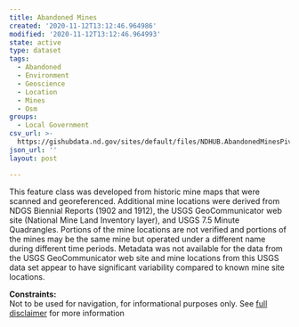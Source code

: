 ```yaml
---
title: Abandoned Mines
created: '2020-11-12T13:12:46.964986'
modified: '2020-11-12T13:12:46.964993'
state: active
type: dataset
tags:
  - Abandoned
  - Environment
  - Geoscience
  - Location
  - Mines
  - Osm
groups:
  - Local Government
csv_url: >-
  https://gishubdata.nd.gov/sites/default/files/NDHUB.AbandonedMinesPivot20190207.csv
json_url: ''
layout: post

---
```

<p>This feature class was developed from historic mine maps that were scanned and georeferenced. Additional mine locations were derived from NDGS Biennial Reports (1902 and 1912), the USGS GeoCommunicator web site (National Mine Land Inventory layer), and USGS 7.5 Minute Quadrangles. Portions of the mine locations are not verified and portions of the mines may be the same mine but operated under a different name during different time periods. Metadata was not available for the data from the USGS GeoCommunicator web site and mine locations from this USGS data set appear to have significant variability compared to known mine site locations.</p>
<p><strong>Constraints:</strong><br />
Not to be used for navigation, for informational purposes only. See <a href="/north-dakota-disclaimer">full disclaimer</a> for more information</p>

